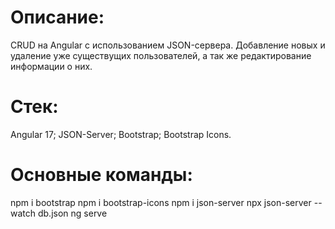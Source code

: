 # Описание:

CRUD на Angular с использованием JSON-сервера. Добавление новых и удаление уже существущих пользователей, а так же редактирование информации о них.

# Стек:

Angular 17;
JSON-Server;
Bootstrap;
Bootstrap Icons.

# Основные команды:

npm i bootstrap
npm i bootstrap-icons
npm i json-server
npx json-server --watch db.json
ng serve
